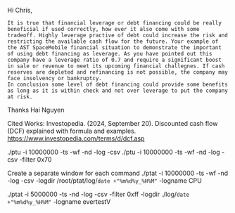 Hi Chris,

	It is true that financial leverage or debt financing could be really beneficial if used correctly, how ever it also come with some tradeoff. Highly leverage practive of debt could increase the risk and restricting the available cash flow for the future. Your example of the AST SpaceMobile financial situation to demonstrate the important of using debt financing as leverage. As you have pointed out this company have a leverage ratio of 0.7 and require a significant boost in sale or revenue to meet its upcoming financial challegnes. If cash reserves are depleted and refinancing is not possible, the company may face insolvency or bankruptcy.
	In conclusion some level of debt financing could provide some benefits as long as it is within check and not over leverage to put the company at risk.	
	
Thanks
Hai Nguyen

Cited Works:
Investopedia. (2024, September 20). Discounted cash flow (DCF) explained with formula and examples. https://www.investopedia.com/terms/d/dcf.asp


./ptu -i 10000000 -ts -wf -nd -log -csv 
./ptu -i 10000000 -ts -wf -nd -log -csv -filter 0x70


Create a separate window for each command
./ptat -i 10000000 -ts -wf -nd -log -csv -logdir /root/ptat/log/`date +"%m%d%y_%H%M"` -logname CPU

./ptat -i 5000000 -ts -nd -log -csv -filter 0xff -logdir ./log/`date +"%m%d%y_%H%M"` -logname evertestV